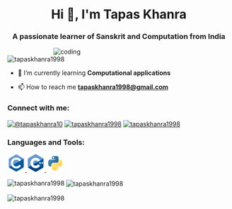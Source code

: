 <h1 align="center">Hi 👋, I'm Tapas Khanra</h1>
<h3 align="center">A passionate learner of Sanskrit and Computation from India</h3>

<img align="right" alt="coding" width="400" src="https://user-images.githubusercontent.com/55389276/140866485-8fb1c876-9a8f-4d6a-98dc-08c4981eaf70.gif"> 

<p align="left"> <img src="https://komarev.com/ghpvc/?username=tapaskhanra1998&label=Profile%20views&color=0e75b6&style=flat" alt="tapaskhanra1998" /> </p>

- 🌱 I’m currently learning **Computational applications**

- 📫 How to reach me **tapaskhanra1998@gmail.com**

<h3 align="left">Connect with me:</h3>
<p align="left">
<a href="https://twitter.com/@tapaskhanra10" target="blank"><img align="center" src="https://raw.githubusercontent.com/rahuldkjain/github-profile-readme-generator/master/src/images/icons/Social/twitter.svg" alt="@tapaskhanra10" height="30" width="40" /></a>
<a href="https://linkedin.com/in/tapaskhanra1998" target="blank"><img align="center" src="https://raw.githubusercontent.com/rahuldkjain/github-profile-readme-generator/master/src/images/icons/Social/linked-in-alt.svg" alt="tapaskhanra1998" height="30" width="40" /></a>
<a href="https://fb.com/tapaskhanra1998" target="blank"><img align="center" src="https://raw.githubusercontent.com/rahuldkjain/github-profile-readme-generator/master/src/images/icons/Social/facebook.svg" alt="tapaskhanra1998" height="30" width="40" /></a>
</p>

<h3 align="left">Languages and Tools:</h3>
<p align="left"> <a href="https://www.cprogramming.com/" target="_blank" rel="noreferrer"> <img src="https://raw.githubusercontent.com/devicons/devicon/master/icons/c/c-original.svg" alt="c" width="40" height="40"/> </a> <a href="https://www.w3schools.com/cpp/" target="_blank" rel="noreferrer"> <img src="https://raw.githubusercontent.com/devicons/devicon/master/icons/cplusplus/cplusplus-original.svg" alt="cplusplus" width="40" height="40"/> </a> <a href="https://www.python.org" target="_blank" rel="noreferrer"> <img src="https://raw.githubusercontent.com/devicons/devicon/master/icons/python/python-original.svg" alt="python" width="40" height="40"/> </a> </p>

<p><img align="left" src="https://github-readme-stats.vercel.app/api/top-langs?username=tapaskhanra1998&show_icons=true&locale=en&layout=compact" alt="tapaskhanra1998" /></p>

<p>&nbsp;<img align="center" src="https://github-readme-stats.vercel.app/api?username=tapaskhanra1998&show_icons=true&locale=en" alt="tapaskhanra1998" /></p>

<p><img align="center" src="https://github-readme-streak-stats.herokuapp.com/?user=tapaskhanra1998&" alt="tapaskhanra1998" /></p>
